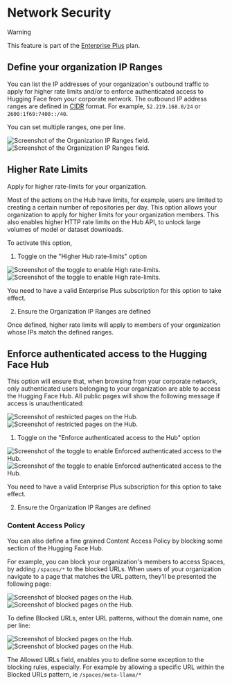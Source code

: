 # Network Security

> [!WARNING]
> This feature is part of the <a href="https://huggingface.co/contact/sales?from=enterprise" target="_blank">Enterprise Plus</a> plan.

## Define your organization IP Ranges

You can list the IP addresses of your organization's outbound traffic to apply for higher rate limits and/or to enforce authenticated access to Hugging Face from your corporate network.
The outbound IP address ranges are defined in <a href="https://en.wikipedia.org/wiki/Classless_Inter-Domain_Routing" target="_blank">CIDR</a> format. For example, `52.219.168.0/24` or `2600:1f69:7400::/40`.

You can set multiple ranges, one per line. 

<div class="flex justify-center">
<img class="block dark:hidden" src="https://huggingface.co/datasets/huggingface/documentation-images/resolve/main/enterprise/network-sec-ip-ranges.png" alt="Screenshot of the Organization IP Ranges field."/>
<img class="hidden dark:block" src="https://huggingface.co/datasets/huggingface/documentation-images/resolve/main/enterprise/dark-network-sec-ip-ranges.png" alt="Screenshot of the Organization IP Ranges field."/>
</div>


## Higher Rate Limits

Apply for higher rate-limits for your organization. 

Most of the actions on the Hub have limits, for example, users are limited to creating a certain number of repositories per day. This option allows your organization to apply for higher limits for your organization members. This also enables higher HTTP rate limits on the Hub API, to unlock large volumes of model or dataset downloads.

To activate this option,

1. Toggle on the "Higher Hub rate-limits" option

<div class="flex justify-center">
<img class="block dark:hidden" src="https://huggingface.co/datasets/huggingface/documentation-images/resolve/main/enterprise/network-sec-rate-limit.png" alt="Screenshot of the toggle to enable High rate-limits."/>
<img class="hidden dark:block" src="https://huggingface.co/datasets/huggingface/documentation-images/resolve/main/enterprise/dark-network-sec-rate-limit.png" alt="Screenshot of the toggle to enable High rate-limits."/>
</div>

You need to have a valid Enterprise Plus subscription for this option to take effect.

2. Ensure the Organization IP Ranges are defined 

Once defined, higher rate limits will apply to members of your organization whose IPs match the defined ranges. 


## Enforce authenticated access to the Hugging Face Hub

This option will ensure that, when browsing from your corporate network, only authenticated users belonging to your organization are able to access the Hugging Face Hub. All public pages will show the following message if access is unauthenticated:

<div class="flex justify-center">
<img class="block dark:hidden" src="https://huggingface.co/datasets/huggingface/documentation-images/resolve/main/enterprise/network-sec-restricted-url.png" alt="Screenshot of restricted pages on the Hub."/>
<img class="hidden dark:block" src="https://huggingface.co/datasets/huggingface/documentation-images/resolve/main/enterprise/dark-network-sec-restricted-url.png" alt="Screenshot of restricted pages on the Hub."/>
</div>

1. Toggle on the "Enforce authenticated access to the Hub" option

<div class="flex justify-center">
<img class="block dark:hidden" src="https://huggingface.co/datasets/huggingface/documentation-images/resolve/main/enterprise/network-sec-enforce-auth.png" alt="Screenshot of the toggle to enable Enforced authenticated access to the Hub."/>
<img class="hidden dark:block" src="https://huggingface.co/datasets/huggingface/documentation-images/resolve/main/enterprise/dark-network-sec-enforce-auth.png" alt="Screenshot of the toggle to enable Enforced authenticated access to the Hub."/>
</div>

You need to have a valid Enterprise Plus subscription for this option to take effect.

2. Ensure the Organization IP Ranges are defined 


### Content Access Policy 

You can also define a fine grained Content Access Policy by blocking some section of the Hugging Face Hub. 

For example, you can block your organization's members to access Spaces, by adding `/spaces/*` to the blocked URLs. When users of your organization navigate to a page that matches the URL pattern, they'll be presented the following page:

<div class="flex justify-center">
<img class="block dark:hidden" src="https://huggingface.co/datasets/huggingface/documentation-images/resolve/main/enterprise/network-sec-blocked-url.png" alt="Screenshot of blocked pages on the Hub."/>
<img class="hidden dark:block" src="https://huggingface.co/datasets/huggingface/documentation-images/resolve/main/enterprise/dark-network-sec-blocked-url.png" alt="Screenshot of blocked pages on the Hub."/>
</div>

To define Blocked URLs, enter URL patterns, without the domain name, one per line:

<div class="flex justify-center">
<img class="block dark:hidden" src="https://huggingface.co/datasets/huggingface/documentation-images/resolve/main/enterprise/network-sec-cap.png" alt="Screenshot of blocked pages on the Hub."/>
<img class="hidden dark:block" src="https://huggingface.co/datasets/huggingface/documentation-images/resolve/main/enterprise/dark-network-sec-cap.png" alt="Screenshot of blocked pages on the Hub."/>
</div>

The Allowed URLs field, enables you to define some exception to the blocking rules, especially. For example by allowing a specific URL within the Blocked URLs pattern, ie `/spaces/meta-llama/*`  
